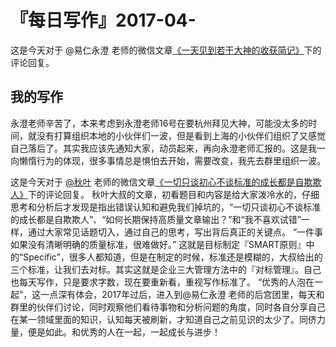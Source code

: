 # 『每日写作』2017-04-

这是今天对于 @易仁永澄 老师的微信文章[《一天见到若干大神的收获简记》](http://mp.weixin.qq.com/s/7f9j6IdxxpIfJZK-LHNJgA)下的评论回复。

## 我的写作
永澄老师辛苦了，本来考虑到永澄老师16号在要杭州拜见大神，可能没太多的时间，就没有打算组织本地的小伙伴们一波，但是看到上海的小伙伴们组织了又感觉自己落后了。其实我应该先通知大家，动员起来，再向永澄老师汇报的。这是我一向懒惰行为的体现，很多事情总是惧怕去开始，需要改变，我先去群里组织一波。

这是今天对于 [@秋叶](http://weibo.com/u/1280110097) 老师的微信文章[《一切只谈初心不谈标准的成长都是自欺欺人》](http://mp.weixin.qq.com/s/jU-aAvIZRSC8e8OfPJ5sSg)下的评论回复。
秋叶大叔的文章，初看题目和内容是给大家泼冷水的，仔细思考和分析后才发现是指出错误认知和避免我们掉坑的，“一切只谈初心不谈标准的成长都是自欺欺人”、“如何长期保持高质量文章输出？”和“我不喜欢试错”一样，通过大家常见话题切入，通过自己的思考，写出背后真正的关键点。
“一件事如果没有清晰明确的质量标准，很难做好。” 这就是目标制定『SMART原则』中的“Specific”，很多人都知道，但是在制定的时候，标准还是模糊的，大叔给出的三个标准，让我们去对标。其实这就是企业三大管理方法中的『对标管理』。自己也每天写作，只是要求字数，现在要重新看，重视写作标准了。
“优秀的人泡在一起”，这一点深有体会，2017年过后，进入到@易仁永澄 老师的后宫团里，每天和群里的伙伴们讨论，同时观察他们看待事物和分析问题的角度，同时各自分享自己在某一领域里面的知识，认知每天被刷新，才知道自己之前见识的太少了。同侪力量，便是如此。和优秀的人在一起，一起成长与进步！
